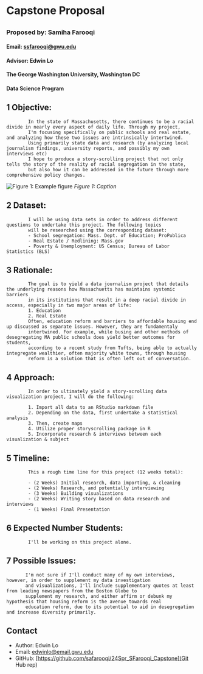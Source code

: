 
# Capstone Proposal
## 
### Proposed by: Samiha Farooqi
#### Email: ssfarooqi@gwu.edu
#### Advisor: Edwin Lo
#### The George Washington University, Washington DC  
#### Data Science Program


## 1 Objective:  
 
            In the state of Massachusetts, there continues to be a racial divide in nearly every aspect of daily life. Through my project,
            I'm focusing specifically on public schools and real estate, and analyzing how these two issues are intrinsically intertwined.
            Using primarily state data and research (by analyzing local journalism findings, university reports, and possibly my own interviews etc)
            I hope to produce a story-scrolling project that not only tells the story of the reality of racial segregation in the state, 
            but also how it can be addressed in the future through more comprehensive policy changes. 
            

![Figure 1: Example figure](202401_111.png)
*Figure 1: Caption*

## 2 Dataset:  

            I will be using data sets in order to address different questions to undertake this project. The following topics 
            will be researched using the corresponding dataset:
            - School segregation: Mass. Dept. of Education; ProPublica
            - Real Estate / Redlining: Mass.gov 
            - Poverty & Unemployment: US Census; Bureau of Labor Statistics (BLS)
            

## 3 Rationale:  

            The goal is to yield a data journalism project that details the underlying reasons how Massachuetts has maintains systemic barriers 
            in its institutions that result in a deep racial divide in access, especially in two major areas of life:
            1. Education 
            2. Real Estate
            Often, education reform and barriers to affordable housing end up discussed as separate issues. However, they are fundamentaly
            intertwined. For example, while busing and other methods of desegregating MA public schools does yield better outcomes for students,
            according to a recent study from Tufts, being able to actually integregate wealthier, often majority white towns, through housing 
            reform is a solution that is often left out of conversation. 
            

## 4 Approach:  

            In order to ultimately yield a story-scrolling data visualization project, I will do the following:

            1. Import all data to an RStudio markdown file
            2. Depending on the data, first undertake a statistical analysis 
            3. Then, create maps 
            4. Utilize proper storyscrolling package in R
            5. Incorporate research & interviews between each visualization & subject   
            

## 5 Timeline:  

            This a rough time line for this project (12 weeks total):  

            - (2 Weeks) Initial research, data importing, & cleaning
            - (2 Weeks) Research, and potentially interviewing 
            - (3 Weeks) Building visualizations  
            - (2 Weeks) Writing story based on data research and interviews
            - (1 Weeks) Final Presentation  
            

## 6 Expected Number Students:  

            I'll be working on this project alone.
            

## 7 Possible Issues:  

           I'm not sure if I'll conduct many of my own interviews, however, in order to supplement my data investigation
           and visualizations, I'll include supplementary quotes at least from leading newspapers from the Boston Globe to 
           supplement my research, and either affirm or debunk my hypothesis that housing reform is the avenue towards real
           education reform, due to its potential to aid in desegregation and increase diversity primarily. 
            


## Contact
- Author: Edwin Lo
- Email: [edwinlo@email.gwu.edu](Eamil)
- GitHub: [https://github.com/safarooqi/24Spr_SFarooqi_Capstone](Git Hub rep)
